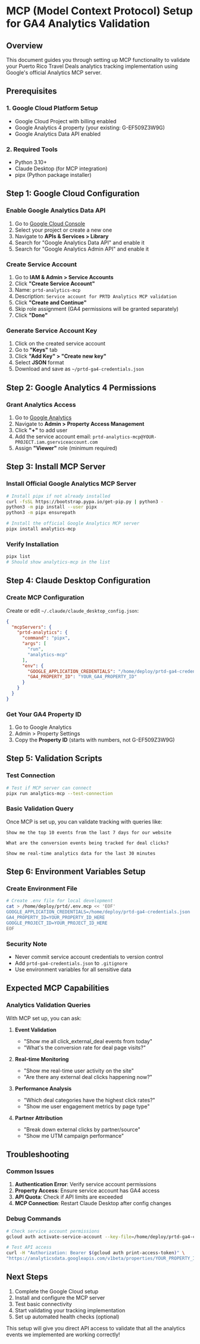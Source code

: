 # MCP (Model Context Protocol) Setup for GA4 Analytics Validation

## Overview
This document guides you through setting up MCP functionality to validate your Puerto Rico Travel Deals analytics tracking implementation using Google's official Analytics MCP server.

## Prerequisites

### 1. Google Cloud Platform Setup
- Google Cloud Project with billing enabled
- Google Analytics 4 property (your existing: G-EF509Z3W9G)
- Google Analytics Data API enabled

### 2. Required Tools
- Python 3.10+ 
- Claude Desktop (for MCP integration)
- pipx (Python package installer)

## Step 1: Google Cloud Configuration

### Enable Google Analytics Data API
1. Go to [Google Cloud Console](https://console.cloud.google.com)
2. Select your project or create a new one
3. Navigate to **APIs & Services > Library**
4. Search for "Google Analytics Data API" and enable it
5. Search for "Google Analytics Admin API" and enable it

### Create Service Account
1. Go to **IAM & Admin > Service Accounts**
2. Click **"Create Service Account"**
3. Name: `prtd-analytics-mcp`
4. Description: `Service account for PRTD Analytics MCP validation`
5. Click **"Create and Continue"**
6. Skip role assignment (GA4 permissions will be granted separately)
7. Click **"Done"**

### Generate Service Account Key
1. Click on the created service account
2. Go to **"Keys"** tab
3. Click **"Add Key" > "Create new key"**
4. Select **JSON** format
5. Download and save as `~/prtd-ga4-credentials.json`

## Step 2: Google Analytics 4 Permissions

### Grant Analytics Access
1. Go to [Google Analytics](https://analytics.google.com)
2. Navigate to **Admin > Property Access Management**
3. Click **"+"** to add user
4. Add the service account email: `prtd-analytics-mcp@YOUR-PROJECT.iam.gserviceaccount.com`
5. Assign **"Viewer"** role (minimum required)

## Step 3: Install MCP Server

### Install Official Google Analytics MCP Server
```bash
# Install pipx if not already installed
curl -fsSL https://bootstrap.pypa.io/get-pip.py | python3 -
python3 -m pip install --user pipx
python3 -m pipx ensurepath

# Install the official Google Analytics MCP server
pipx install analytics-mcp
```

### Verify Installation
```bash
pipx list
# Should show analytics-mcp in the list
```

## Step 4: Claude Desktop Configuration

### Create MCP Configuration
Create or edit `~/.claude/claude_desktop_config.json`:

```json
{
  "mcpServers": {
    "prtd-analytics": {
      "command": "pipx",
      "args": [
        "run",
        "analytics-mcp"
      ],
      "env": {
        "GOOGLE_APPLICATION_CREDENTIALS": "/home/deploy/prtd-ga4-credentials.json",
        "GA4_PROPERTY_ID": "YOUR_GA4_PROPERTY_ID"
      }
    }
  }
}
```

### Get Your GA4 Property ID
1. Go to Google Analytics
2. Admin > Property Settings
3. Copy the **Property ID** (starts with numbers, not G-EF509Z3W9G)

## Step 5: Validation Scripts

### Test Connection
```bash
# Test if MCP server can connect
pipx run analytics-mcp --test-connection
```

### Basic Validation Query
Once MCP is set up, you can validate tracking with queries like:

```
Show me the top 10 events from the last 7 days for our website
```

```
What are the conversion events being tracked for deal clicks?
```

```
Show me real-time analytics data for the last 30 minutes
```

## Step 6: Environment Variables Setup

### Create Environment File
```bash
# Create .env file for local development
cat > /home/deploy/prtd/.env.mcp << 'EOF'
GOOGLE_APPLICATION_CREDENTIALS=/home/deploy/prtd-ga4-credentials.json
GA4_PROPERTY_ID=YOUR_PROPERTY_ID_HERE
GOOGLE_PROJECT_ID=YOUR_PROJECT_ID_HERE
EOF
```

### Security Note
- Never commit service account credentials to version control
- Add `prtd-ga4-credentials.json` to `.gitignore`
- Use environment variables for all sensitive data

## Expected MCP Capabilities

### Analytics Validation Queries
With MCP set up, you can ask:

1. **Event Validation**
   - "Show me all click_external_deal events from today"
   - "What's the conversion rate for deal page visits?"

2. **Real-time Monitoring** 
   - "Show me real-time user activity on the site"
   - "Are there any external deal clicks happening now?"

3. **Performance Analysis**
   - "Which deal categories have the highest click rates?"
   - "Show me user engagement metrics by page type"

4. **Partner Attribution**
   - "Break down external clicks by partner/source"
   - "Show me UTM campaign performance"

## Troubleshooting

### Common Issues
1. **Authentication Error**: Verify service account permissions
2. **Property Access**: Ensure service account has GA4 access
3. **API Quota**: Check if API limits are exceeded
4. **MCP Connection**: Restart Claude Desktop after config changes

### Debug Commands
```bash
# Check service account permissions
gcloud auth activate-service-account --key-file=/home/deploy/prtd-ga4-credentials.json

# Test API access
curl -H "Authorization: Bearer $(gcloud auth print-access-token)" \
"https://analyticsdata.googleapis.com/v1beta/properties/YOUR_PROPERTY_ID:runReport"
```

## Next Steps

1. Complete the Google Cloud setup
2. Install and configure the MCP server
3. Test basic connectivity
4. Start validating your tracking implementation
5. Set up automated health checks (optional)

This setup will give you direct API access to validate that all the analytics events we implemented are working correctly!